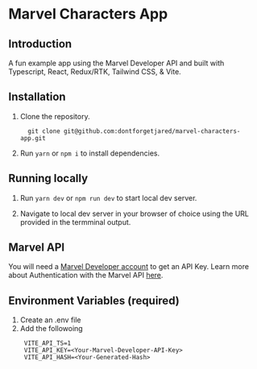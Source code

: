# Marvel Characters App

## Introduction
A fun example app using the Marvel Developer API and built with Typescript, React, Redux/RTK, Tailwind CSS, & Vite. 

## Installation

1. Clone the repository.
    ```
      git clone git@github.com:dontforgetjared/marvel-characters-app.git
    ```
2. Run `yarn` or `npm i` to install dependencies.

## Running locally

1. Run `yarn dev` or `npm run dev` to start local dev server.

2. Navigate to local dev server in your browser of choice using the URL provided in the termminal output.

## Marvel API
You will need a [Marvel Developer account](https://developer.marvel.com/account) to get an API Key. Learn more about Authentication with the Marvel API [here](https://developer.marvel.com/documentation/authorization).

## Environment Variables (required)
1. Create an .env file
2. Add the followoing 
   ```
    VITE_API_TS=1
    VITE_API_KEY=<Your-Marvel-Developer-API-Key>
    VITE_API_HASH=<Your-Generated-Hash>
   ```